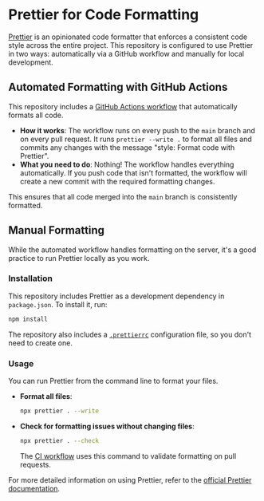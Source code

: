 # Prettier for Code Formatting

[Prettier](https://prettier.io/) is an opinionated code formatter that enforces a consistent code style across the entire project. This repository is configured to use Prettier in two ways: automatically via a GitHub workflow and manually for local development.

## Automated Formatting with GitHub Actions

This repository includes a [GitHub Actions workflow](./cicd.workflow-prettier.md) that automatically formats all code.

- **How it works**: The workflow runs on every push to the `main` branch and on every pull request. It runs `prettier --write .` to format all files and commits any changes with the message "style: Format code with Prettier".
- **What you need to do**: Nothing! The workflow handles everything automatically. If you push code that isn't formatted, the workflow will create a new commit with the required formatting changes.

This ensures that all code merged into the `main` branch is consistently formatted.

## Manual Formatting

While the automated workflow handles formatting on the server, it's a good practice to run Prettier locally as you work.

### Installation

This repository includes Prettier as a development dependency in `package.json`. To install it, run:

```bash
npm install
```

The repository also includes a [`.prettierrc`](../.prettierrc) configuration file, so you don't need to create one.

### Usage

You can run Prettier from the command line to format your files.

- **Format all files**:
  ```bash
  npx prettier . --write
  ```
- **Check for formatting issues without changing files**:
  ```bash
  npx prettier . --check
  ```
  The [CI workflow](./cicd.workflow-ci.md) uses this command to validate formatting on pull requests.

For more detailed information on using Prettier, refer to the [official Prettier documentation](https://prettier.io/docs/en/).
